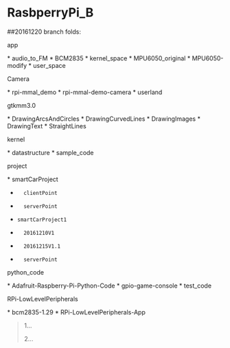 # RasbperryPi_B
##20161220 branch folds:
<p>app</p>
*     audio_to_FM
*     BCM2835
*     kernel_space
*     MPU6050_original
*     MPU6050-modify
*     user_space

<p>Camera</p>
*     rpi-mmal_demo
*     rpi-mmal-demo-camera
*     userland

<p>gtkmm3.0</p>
*     DrawingArcsAndCircles
*     DrawingCurvedLines
*     DrawingImages
*     DrawingText
*     StraightLines
<p>kernel</p>
*     datastructure
*     sample_code

<p>project</p>
*     smartCarProject

-       clientPoint
-       serverPoint
*     smartCarProject1

-       20161210V1
-       20161215V1.1
-       serverPoint

<p>python_code</p>
*     Adafruit-Raspberry-Pi-Python-Code
*     gpio-game-console
*     test_code

<p>RPi-LowLevelPeripherals</p>
*     bcm2835-1.29
*     RPi-LowLevelPeripherals-App

<blockquote>
<p>1...</p>
<p>2...</p>
</blockquote>
